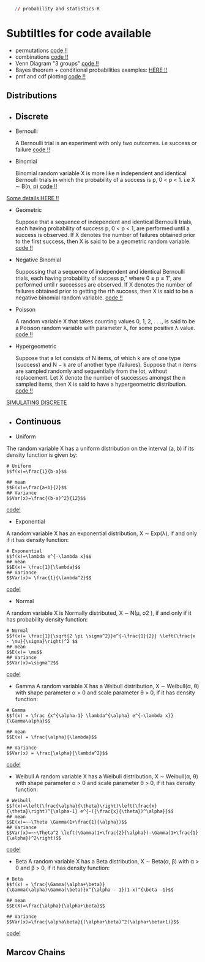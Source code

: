 

```r
   // probability and statistics-R
```
# Subtiltles for code available
- permutations [code !!](https://github.com/SirWilliam254/probability-statistics-R/blob/main/permutation.R)
- combinations [code !!](https://github.com/SirWilliam254/probability-statistics-R/blob/main/combinations.R)
- Venn Diagram "3 groups"
[code !!](https://github.com/SirWilliam254/probability-statistics-R/blob/main/venn%20diagram.R)
- Bayes theorem + conditional probabilities examples: [HERE !!](https://www.analyzemath.com/probabilities/bayes-theorem.html)
- pmf and cdf plotting [code !!](https://github.com/SirWilliam254/probability-statistics-R/blob/main/pmf%26cdf_barplot.R)
## Distributions
- ## Discrete
- Bernoulli

   A Bernoulli trial is an experiment with only two outcomes. i.e success or failure [code !!]()
- Binomial

    Binomial random variable X is more like n
independent and identical Bernoulli trials in which the probability of a success
is p, 0 < p < 1. i.e  X ∼ B(n, p) [code !!](https://github.com/SirWilliam254/probability-statistics-R/blob/main/binomial.R)


[Some details HERE !!](https://www.vrcbuzz.com/binomial-distribution-probabilities-using-r/)
- Geometric

    Suppose that a sequence of independent and identical Bernoulli trials, each
having probability of success p, 0 < p < 1, are performed until a success is
observed. If X denotes the number of failures obtained prior to the first success,
then X is said to be a geometric random variable. [code !!](https://github.com/SirWilliam254/probability-statistics-R/blob/main/geometric.R)

- Negative Binomial

   Suppossing that a sequence of independent and identical Bernoulli trials, each
having probability of success p," where 0 ≤ p ≤ 1", are performed until r successes are
observed. If X denotes the number of failures obtained prior to getting the rth success,
then X is said to be a negative binomial random variable. [code !!](https://github.com/SirWilliam254/probability-statistics-R/blob/main/negative%20binomial.R)

- Poisson

   A random variable X that takes counting values 0, 1, 2, . . ., is said to be a Poisson
random variable with parameter λ, for some positive  λ value. [code !!](https://github.com/SirWilliam254/probability-statistics-R/blob/main/poisson.R)

- Hypergeometric

   Suppose that a lot consists of N items, of which k are of one type (success)
and N − k are of another type (failures). Suppose that n items are sampled
randomly and sequentially from the lot, without replacement. Let X denote
the number of successes amongst the n sampled items, then X is said to have a
hypergeometric distribution. [code !!](https://github.com/SirWilliam254/probability-statistics-R/blob/main/Hypergeometric.R)

[SIMULATING DISCRETE](https://github.com/SirWilliam254/probability-statistics-R/blob/main/simulating_discrete.R)

- ## Continuous
- Uniform

 The random variable X has a uniform distribution on the interval (a, b)
if its density function is given by:
```rmd
# Uniform
$$f(x)=\frac{1}{b-a}$$

## mean 
$$E(x)=\frac{a+b}{2}$$
## Variance
$$Var(x)=\frac{(b-a)^2}{12}$$
```
[code!](https://github.com/SirWilliam254/probability-statistics-R/blob/main/uniform.R)
- Exponential

 A random variable X has an exponential distribution, X ∼ Exp(λ), if
and only if it has density function:

```rmd
# Exponential
$$f(x)=\lambda e^{-\lambda x}$$
## mean
$$E(x)= \frac{1}{\lambda}$$
## Variance
$$Var(x)= \frac{1}{\lambda^2}$$
```
 [code!](https://github.com/SirWilliam254/probability-statistics-R/blob/main/exponential.R) 

- Normal

A random variable X is Normally distributed, X ∼ N(µ, σ2
), if and only
if it has probability density function:

```rmd
# Normal
$$f(x)= \frac{1}{\sqrt{2 \pi \sigma^2}}e^{-\frac{1}{2}} \left(\frac{x - \mu}{\sigma}\right)^2 $$
## mean 
$$E(x)= \mu$$
## Variance
$$Var(x)=\sigma^2$$
```
[code!](https://github.com/SirWilliam254/probability-statistics-R/blob/main/normal.R)                      
- Gamma
 A random variable X has a Weibull distribution, X ∼ Weibull(α, θ) with
shape parameter α > 0 and scale parameter θ > 0, if it has density function:

```rmd
# Gamma
$$f(x) = \frac {x^{\alpha-1} \lambda^{\alpha} e^{-\lambda x}}{\Gamma\alpha}$$

## mean
$$E(x) = \frac{\alpha}{\lambda}$$

## Variance
$$Var(x) = \frac{\alpha}{\lambda^2}$$
```
[code!](https://github.com/SirWilliam254/probability-statistics-R/blob/main/gamma.R)
- Weibull
 A random variable X has a Weibull distribution, X ∼ Weibull(α, θ) with
shape parameter α > 0 and scale parameter θ > 0, if it has density function:

```rmd
# Weibull
$$f(x)=\left(\frac{\alpha}{\theta}\right)\left(\frac{x}{\theta}\right)^{\alpha-1} e^{-({\frac{x}{\theta})^\alpha}}$$
## mean
$$E(x)=~~\Theta \Gamma(1+\frac{1}{\alpha})$$
## Variance
$$Var(x)=~~\Theta^2 \left(\Gamma(1+\frac{2}{\alpha})-\Gamma(1+\frac{1}{\alpha})^2\right)$$
```
[code!](https://github.com/SirWilliam254/probability-statistics-R/blob/main/weibull.R)
- Beta
 A random variable X has a Beta distribution, X ∼ Beta(α, β) with α > 0
and β > 0, if it has density function:
```rmd
# Beta
$$f(x) = \frac{\Gamma(\alpha+\beta)}{\Gamma(\alpha)\Gamma(\beta)}x^{\alpha - 1}(1-x)^{\beta -1}$$

## mean
$$E(X)=\frac{\alpha}{\alpha+\beta}$$

## Variance
$$Var(x)=\frac{\alpha\beta}{(\alpha+\beta)^2(\alpha+\beta+1)}$$
```
[code!](https://github.com/SirWilliam254/probability-statistics-R/blob/main/Beta.R)

## Marcov Chains
